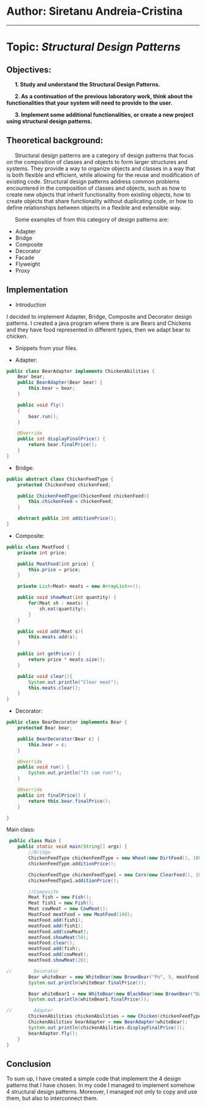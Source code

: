 # Author: Siretanu Andreia-Cristina

----

# Topic: *Structural Design Patterns*
## Objectives:
&ensp; &ensp; __1. Study and understand the Structural Design Patterns.__

&ensp; &ensp; __2. As a continuation of the previous laboratory work, think about the functionalities that your system will need to provide to the user.__

&ensp; &ensp; __3. Implement some additional functionalities, or create a new project using structural design patterns.__

## Theoretical background:
&ensp; &ensp; Structural design patterns are a category of design patterns that focus on the composition of classes and objects to form larger structures and systems. They provide a way to organize objects and classes in a way that is both flexible and efficient, while allowing for the reuse and modification of existing code. Structural design patterns address common problems encountered in the composition of classes and objects, such as how to create new objects that inherit functionality from existing objects, how to create objects that share functionality without duplicating code, or how to define relationships between objects in a flexible and extensible way.

&ensp; &ensp; Some examples of from this category of design patterns are:

* Adapter
* Bridge
* Composite
* Decorator
* Facade
* Flyweight
* Proxy

## Implementation

* Introduction

I decided to implement Adapter, Bridge, Composite and Decorator design patterns.
I created a java program where there is are Bears and Chickens and they have food represented in different types, then we adapt bear to chicken.

* Snippets from your files.

* Adapter:

```java
public class BearAdapter implements ChickenAbilities {
    Bear bear;
    public BearAdapter(Bear bear) {
        this.bear = bear;
    }

    public void fly()
    {
        bear.run();
    }

    @Override
    public int displayFinalPrice() {
        return bear.finalPrice();
    }
}
```

* Bridge:

```java
public abstract class ChickenFeedType {
    protected ChickenFeed chickenFeed;

    public ChickenFeedType(ChickenFeed chickenFeed){
        this.chickenFeed = chickenFeed;
    }

    abstract public int additionPrice();
}
```

* Composite:

```java
public class MeatFood {
    private int price;

    public MeatFood(int price) {
        this.price = price;
    }

    private List<Meat> meats = new ArrayList<>();

    public void showMeat(int quantity) {
        for(Meat sh : meats) {
            sh.eat(quantity);
        }
    }

    public void add(Meat s){
        this.meats.add(s);
    }

    public int getPrice() {
        return price * meats.size();
    }

    public void clear(){
        System.out.println("Clear meat");
        this.meats.clear();
    }
}
```

* Decorator:

```java
public class BearDecorator implements Bear {
    protected Bear bear;

    public BearDecorator(Bear c) {
        this.bear = c;
    }

    @Override
    public void run() {
        System.out.println("It cam run!");
    }

    @Override
    public int finalPrice() {
        return this.bear.finalPrice();
    }

}
```

Main class:

```java
 public class Main {
    public static void main(String[] args) {
        //Bridge
        ChickenFeedType chickenFeedType = new Wheat(new DirtFeed(), 100);
        chickenFeedType.additionPrice();

        ChickenFeedType chickenFeedType1 = new Corn(new ClearFeed(), 200);
        chickenFeedType1.additionPrice();

        //Composite
        Meat fish = new Fish();
        Meat fish1 = new Fish();
        Meat cowMeat = new CowMeat();
        MeatFood meatFood = new MeatFood(100);
        meatFood.add(fish1);
        meatFood.add(fish1);
        meatFood.add(cowMeat);
        meatFood.showMeat(50);
        meatFood.clear();
        meatFood.add(fish);
        meatFood.add(cowMeat);
        meatFood.showMeat(20);

//        Decorator
        Bear whiteBear = new WhiteBear(new BrownBear("Po", 5, meatFood), 10);
        System.out.println(whiteBear.finalPrice());

        Bear whiteBear1 = new WhiteBear(new BlackBear(new BrownBear("Dave", 3, meatFood), 30), 20);
        System.out.println(whiteBear1.finalPrice());

//        Adapter
        ChickenAbilities chickenAbilities = new Chicken(chickenFeedType1, 100);
        ChickenAbilities bearAdapter = new BearAdapter(whiteBear);
        System.out.println(chickenAbilities.displayFinalPrice());
        bearAdapter.fly();
    }
}
```
## Conclusion
To sum up, I have created a simple code that implement the 4 design patterns that I have chosen.
In my code I managed to implement somehow 4 structural design patterns. Moreover, I managed not only to copy and use them,
but also to interconnect them.
